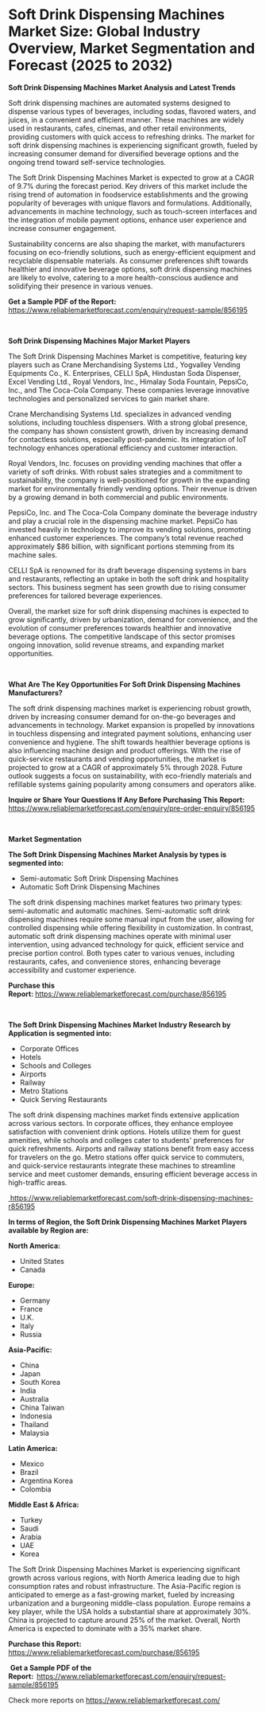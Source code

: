 <p><h1>Soft Drink Dispensing Machines Market Size: Global Industry Overview, Market Segmentation and Forecast (2025 to 2032)</h1></p><p><strong>Soft Drink Dispensing Machines Market Analysis and Latest Trends</strong></p>
<p><p>Soft drink dispensing machines are automated systems designed to dispense various types of beverages, including sodas, flavored waters, and juices, in a convenient and efficient manner. These machines are widely used in restaurants, cafes, cinemas, and other retail environments, providing customers with quick access to refreshing drinks. The market for soft drink dispensing machines is experiencing significant growth, fueled by increasing consumer demand for diversified beverage options and the ongoing trend toward self-service technologies.</p><p>The Soft Drink Dispensing Machines Market is expected to grow at a CAGR of 9.7% during the forecast period. Key drivers of this market include the rising trend of automation in foodservice establishments and the growing popularity of beverages with unique flavors and formulations. Additionally, advancements in machine technology, such as touch-screen interfaces and the integration of mobile payment options, enhance user experience and increase consumer engagement.</p><p>Sustainability concerns are also shaping the market, with manufacturers focusing on eco-friendly solutions, such as energy-efficient equipment and recyclable dispensable materials. As consumer preferences shift towards healthier and innovative beverage options, soft drink dispensing machines are likely to evolve, catering to a more health-conscious audience and solidifying their presence in various venues.</p></p>
<p><strong>Get a Sample PDF of the Report:&nbsp;</strong> <a href="https://www.reliablemarketforecast.com/enquiry/request-sample/856195?utm_campaign=3091&utm_medium=2&utm_source=Github&utm_content=ia&utm_term=08042025&utm_id=soft-drink-dispensing-machines">https://www.reliablemarketforecast.com/enquiry/request-sample/856195</a></p>
<p>&nbsp;</p>
<p><strong>Soft Drink Dispensing Machines Major Market Players</strong></p>
<p><p>The Soft Drink Dispensing Machines Market is competitive, featuring key players such as Crane Merchandising Systems Ltd., Yogvalley Vending Equipments Co., K. Enterprises, CELLI SpA, Hindustan Soda Dispenser, Excel Vending Ltd., Royal Vendors, Inc., Himalay Soda Fountain, PepsiCo, Inc., and The Coca-Cola Company. These companies leverage innovative technologies and personalized services to gain market share.</p><p>Crane Merchandising Systems Ltd. specializes in advanced vending solutions, including touchless dispensers. With a strong global presence, the company has shown consistent growth, driven by increasing demand for contactless solutions, especially post-pandemic. Its integration of IoT technology enhances operational efficiency and customer interaction.</p><p>Royal Vendors, Inc. focuses on providing vending machines that offer a variety of soft drinks. With robust sales strategies and a commitment to sustainability, the company is well-positioned for growth in the expanding market for environmentally friendly vending options. Their revenue is driven by a growing demand in both commercial and public environments.</p><p>PepsiCo, Inc. and The Coca-Cola Company dominate the beverage industry and play a crucial role in the dispensing machine market. PepsiCo has invested heavily in technology to improve its vending solutions, promoting enhanced customer experiences. The company’s total revenue reached approximately $86 billion, with significant portions stemming from its machine sales.</p><p>CELLI SpA is renowned for its draft beverage dispensing systems in bars and restaurants, reflecting an uptake in both the soft drink and hospitality sectors. This business segment has seen growth due to rising consumer preferences for tailored beverage experiences. </p><p>Overall, the market size for soft drink dispensing machines is expected to grow significantly, driven by urbanization, demand for convenience, and the evolution of consumer preferences towards healthier and innovative beverage options. The competitive landscape of this sector promises ongoing innovation, solid revenue streams, and expanding market opportunities.</p></p>
<p>&nbsp;</p>
<p><strong>What Are The Key Opportunities For Soft Drink Dispensing Machines Manufacturers?</strong></p>
<p><p>The soft drink dispensing machines market is experiencing robust growth, driven by increasing consumer demand for on-the-go beverages and advancements in technology. Market expansion is propelled by innovations in touchless dispensing and integrated payment solutions, enhancing user convenience and hygiene. The shift towards healthier beverage options is also influencing machine design and product offerings. With the rise of quick-service restaurants and vending opportunities, the market is projected to grow at a CAGR of approximately 5% through 2028. Future outlook suggests a focus on sustainability, with eco-friendly materials and refillable systems gaining popularity among consumers and operators alike.</p></p>
<p><strong>Inquire or Share Your Questions If Any Before Purchasing This Report:</strong> <a href="https://www.reliablemarketforecast.com/enquiry/pre-order-enquiry/856195?utm_campaign=3091&utm_medium=2&utm_source=Github&utm_content=ia&utm_term=08042025&utm_id=soft-drink-dispensing-machines">https://www.reliablemarketforecast.com/enquiry/pre-order-enquiry/856195</a></p>
<p>&nbsp;</p>
<p><strong>Market Segmentation</strong></p>
<p><strong>The Soft Drink Dispensing Machines Market Analysis by types is segmented into:</strong></p>
<p><ul><li>Semi-automatic Soft Drink Dispensing Machines</li><li>Automatic Soft Drink Dispensing Machines</li></ul></p>
<p><p>The soft drink dispensing machines market features two primary types: semi-automatic and automatic machines. Semi-automatic soft drink dispensing machines require some manual input from the user, allowing for controlled dispensing while offering flexibility in customization. In contrast, automatic soft drink dispensing machines operate with minimal user intervention, using advanced technology for quick, efficient service and precise portion control. Both types cater to various venues, including restaurants, cafes, and convenience stores, enhancing beverage accessibility and customer experience.</p></p>
<p><strong>Purchase this Report:&nbsp;</strong><a href="https://www.reliablemarketforecast.com/purchase/856195?utm_campaign=3091&utm_medium=2&utm_source=Github&utm_content=ia&utm_term=08042025&utm_id=soft-drink-dispensing-machines">https://www.reliablemarketforecast.com/purchase/856195</a></p>
<p>&nbsp;</p>
<p><strong>The Soft Drink Dispensing Machines Market Industry Research by Application is segmented into:</strong></p>
<p><ul><li>Corporate Offices</li><li>Hotels</li><li>Schools and Colleges</li><li>Airports</li><li>Railway</li><li>Metro Stations</li><li>Quick Serving Restaurants</li></ul></p>
<p><p>The soft drink dispensing machines market finds extensive application across various sectors. In corporate offices, they enhance employee satisfaction with convenient drink options. Hotels utilize them for guest amenities, while schools and colleges cater to students' preferences for quick refreshments. Airports and railway stations benefit from easy access for travelers on the go. Metro stations offer quick service to commuters, and quick-service restaurants integrate these machines to streamline service and meet customer demands, ensuring efficient beverage access in high-traffic areas.</p></p>
<p><a href="https://www.reliablemarketforecast.com/soft-drink-dispensing-machines-r856195?utm_campaign=3091&utm_medium=2&utm_source=Github&utm_content=ia&utm_term=08042025&utm_id=soft-drink-dispensing-machines">&nbsp;https://www.reliablemarketforecast.com/soft-drink-dispensing-machines-r856195</a></p>
<p><strong>In terms of Region, the Soft Drink Dispensing Machines Market Players available by Region are:</strong></p>
<p>
    <p> <strong> North America: </strong>
        <ul>
            <li>United States</li>
            <li>Canada</li>
        </ul>
        </p> 
    <p> <strong> Europe: </strong>
        <ul>
            <li>Germany</li>
            <li>France</li>
            <li>U.K.</li>
            <li>Italy</li>
            <li>Russia</li>
        </ul>
        </p> 
    <p> <strong> Asia-Pacific: </strong>
        <ul>
            <li>China</li>
            <li>Japan</li>
            <li>South Korea</li>
            <li>India</li>
            <li>Australia</li>
            <li>China Taiwan</li>
            <li>Indonesia</li>
            <li>Thailand</li>
            <li>Malaysia</li>
        </ul>
        </p> 
    <p> <strong> Latin America: </strong>
        <ul>
            <li>Mexico</li>
            <li>Brazil</li>
            <li>Argentina Korea</li>
            <li>Colombia</li>
        </ul>
        </p> 
    <p> <strong> Middle East & Africa: </strong>
        <ul>
            <li>Turkey</li>
            <li>Saudi</li>
            <li>Arabia</li>
            <li>UAE</li>
            <li>Korea</li>
        </ul>
    </p>
    </p>
<p><p>The Soft Drink Dispensing Machines Market is experiencing significant growth across various regions, with North America leading due to high consumption rates and robust infrastructure. The Asia-Pacific region is anticipated to emerge as a fast-growing market, fueled by increasing urbanization and a burgeoning middle-class population. Europe remains a key player, while the USA holds a substantial share at approximately 30%. China is projected to capture around 25% of the market. Overall, North America is expected to dominate with a 35% market share.</p></p>
<p><strong>Purchase this Report: </strong><a href="https://www.reliablemarketforecast.com/purchase/856195?utm_campaign=3091&utm_medium=2&utm_source=Github&utm_content=ia&utm_term=08042025&utm_id=soft-drink-dispensing-machines">https://www.reliablemarketforecast.com/purchase/856195</a></p>
<p>&nbsp;<strong>Get a Sample PDF of the Report:&nbsp;&nbsp;</strong><a href="https://www.reliablemarketforecast.com/enquiry/request-sample/856195?utm_campaign=3091&utm_medium=2&utm_source=Github&utm_content=ia&utm_term=08042025&utm_id=soft-drink-dispensing-machines">https://www.reliablemarketforecast.com/enquiry/request-sample/856195</a></p>
<p><strong></strong></p>
<p>Check more reports on <a href="https://www.reliablemarketforecast.com/?utm_campaign=3091&utm_medium=2&utm_source=Github&utm_content=ia&utm_term=08042025&utm_id=soft-drink-dispensing-machines">https://www.reliablemarketforecast.com/</a></p>
